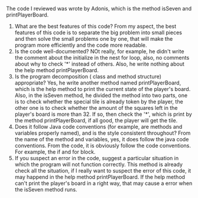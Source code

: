 The code I reviewed was wrote by Adonis, which is the method isSeven and printPlayerBoard. 
1. What are the best features of this code?
From my aspect, the best features of this code is to separate the big problem into small pieces and then solve the small problems one by one, that will make the program more efficiently and the code more readable.
2. Is the code well-documented?
NOt really, for example, he didn't write the comment about the initialize in the nest for loop, also, no comments about why to check '*' instead of others. Also, he write nothing about the help method printPlayerBoard.
3. Is the program decomposition ( class and method structure) appropriate?
Yes, he write another method named printPlayerBoard, which is the help method to print the current state of the player's board. Also, in the isSeven method, he divided the method into two parts, one is to check whether the special tile is already token by the player, the other one is to check whether the amount of the squares left in the player's board is more than 32. If so, then check the '*', which is print by the method printPlayerBoard, if all good, the player will get the tile. 
4. Does it follow Java code conventions (for example, are methods and variables properly named), and is the style consistent throughout?
From the name of the method and variables, yes, it does follow the java code conventions.
From the code, it is obviously follow the code conventions. For example, the if and for block.
5. If you suspect an error in the code, suggest a particular situation in which the program will not function correctly.
This method is already check all the situation, if I really want to suspect the error of this code, it may happend in the help method printPlayerBoard. If the help method can't print the player's board in a right way, that may cause a error when the isSeven method runs.
	
	
	